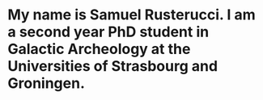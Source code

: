 # My name is Samuel Rusterucci. I am a second year PhD student in Galactic Archeology at the Universities of Strasbourg and Groningen.

